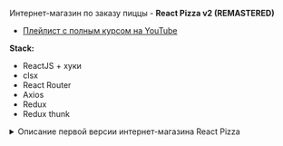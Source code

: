 Интернет-магазин по заказу пиццы - **React Pizza v2 (REMASTERED)**

- [Плейлист с полным курсом на YouTube](https://www.youtube.com/playlist?list=PL0FGkDGJQjJG9eI85xM1_iLIf6BcEdaNl)

**Stack:**

- ReactJS + хуки
- clsx
- React Router
- Axios
- Redux
- Redux thunk

<details>
  <summary>Описание первой версии интернет-магазина React Pizza</summary>
  <br />
  Интернет-магазин по заказу пиццы - <b>React Pizza</b>

- [Плейлист с полным курсом на YouTube](https://www.youtube.com/playlist?list=PL0FGkDGJQjJFMRmP7wZ771m1Nx-m2_qXq)

**Stack:**

- ReactJS + хуки
- classnames
- React Router
- Axios
- json-server
- Redux
- Redux thunk

</details>
